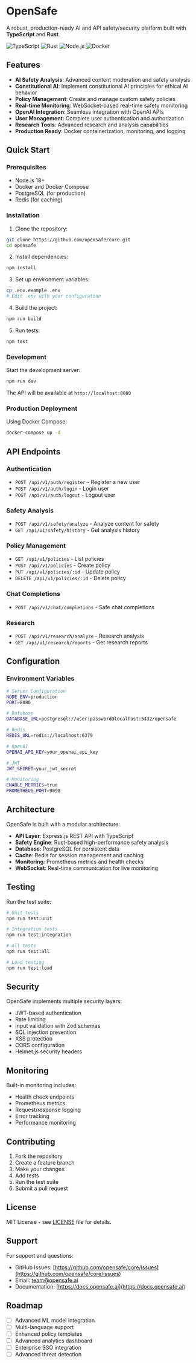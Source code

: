 # OpenSafe

A robust, production-ready AI and API safety/security platform built with **TypeScript** and **Rust**.

![TypeScript](https://img.shields.io/badge/TypeScript-007ACC?style=for-the-badge&logo=typescript&logoColor=white)
![Rust](https://img.shields.io/badge/Rust-000000?style=for-the-badge&logo=rust&logoColor=white)
![Node.js](https://img.shields.io/badge/Node.js-43853D?style=for-the-badge&logo=node.js&logoColor=white)
![Docker](https://img.shields.io/badge/Docker-2496ED?style=for-the-badge&logo=docker&logoColor=white)

## Features

- **AI Safety Analysis**: Advanced content moderation and safety analysis
- **Constitutional AI**: Implement constitutional AI principles for ethical AI behavior
- **Policy Management**: Create and manage custom safety policies
- **Real-time Monitoring**: WebSocket-based real-time safety monitoring
- **OpenAI Integration**: Seamless integration with OpenAI APIs
- **User Management**: Complete user authentication and authorization
- **Research Tools**: Advanced research and analysis capabilities
- **Production Ready**: Docker containerization, monitoring, and logging

## Quick Start

### Prerequisites

- Node.js 18+
- Docker and Docker Compose
- PostgreSQL (for production)
- Redis (for caching)

### Installation

1. Clone the repository:
```bash
git clone https://github.com/opensafe/core.git
cd opensafe
```

2. Install dependencies:
```bash
npm install
```

3. Set up environment variables:
```bash
cp .env.example .env
# Edit .env with your configuration
```

4. Build the project:
```bash
npm run build
```

5. Run tests:
```bash
npm test
```

### Development

Start the development server:
```bash
npm run dev
```

The API will be available at `http://localhost:8080`

### Production Deployment

Using Docker Compose:
```bash
docker-compose up -d
```

## API Endpoints

### Authentication
- `POST /api/v1/auth/register` - Register a new user
- `POST /api/v1/auth/login` - Login user
- `POST /api/v1/auth/logout` - Logout user

### Safety Analysis
- `POST /api/v1/safety/analyze` - Analyze content for safety
- `GET /api/v1/safety/history` - Get analysis history

### Policy Management
- `GET /api/v1/policies` - List policies
- `POST /api/v1/policies` - Create policy
- `PUT /api/v1/policies/:id` - Update policy
- `DELETE /api/v1/policies/:id` - Delete policy

### Chat Completions
- `POST /api/v1/chat/completions` - Safe chat completions

### Research
- `POST /api/v1/research/analyze` - Research analysis
- `GET /api/v1/research/reports` - Get research reports

## Configuration

### Environment Variables

```bash
# Server Configuration
NODE_ENV=production
PORT=8080

# Database
DATABASE_URL=postgresql://user:password@localhost:5432/opensafe

# Redis
REDIS_URL=redis://localhost:6379

# OpenAI
OPENAI_API_KEY=your_openai_api_key

# JWT
JWT_SECRET=your_jwt_secret

# Monitoring
ENABLE_METRICS=true
PROMETHEUS_PORT=9090
```

## Architecture

OpenSafe is built with a modular architecture:

- **API Layer**: Express.js REST API with TypeScript
- **Safety Engine**: Rust-based high-performance safety analysis
- **Database**: PostgreSQL for persistent data
- **Cache**: Redis for session management and caching
- **Monitoring**: Prometheus metrics and health checks
- **WebSocket**: Real-time communication for live monitoring

## Testing

Run the test suite:
```bash
# Unit tests
npm run test:unit

# Integration tests
npm run test:integration

# All tests
npm run test:all

# Load testing
npm run test:load
```

## Security

OpenSafe implements multiple security layers:

- JWT-based authentication
- Rate limiting
- Input validation with Zod schemas
- SQL injection prevention
- XSS protection
- CORS configuration
- Helmet.js security headers

## Monitoring

Built-in monitoring includes:

- Health check endpoints
- Prometheus metrics
- Request/response logging
- Error tracking
- Performance monitoring

## Contributing

1. Fork the repository
2. Create a feature branch
3. Make your changes
4. Add tests
5. Run the test suite
6. Submit a pull request

## License

MIT License - see [LICENSE](LICENSE) file for details.

## Support

For support and questions:
- GitHub Issues: [https://github.com/opensafe/core/issues](https://github.com/opensafe/core/issues)
- Email: team@opensafe.ai
- Documentation: [https://docs.opensafe.ai](https://docs.opensafe.ai)

## Roadmap

- [ ] Advanced ML model integration
- [ ] Multi-language support
- [ ] Enhanced policy templates
- [ ] Advanced analytics dashboard
- [ ] Enterprise SSO integration
- [ ] Advanced threat detection 